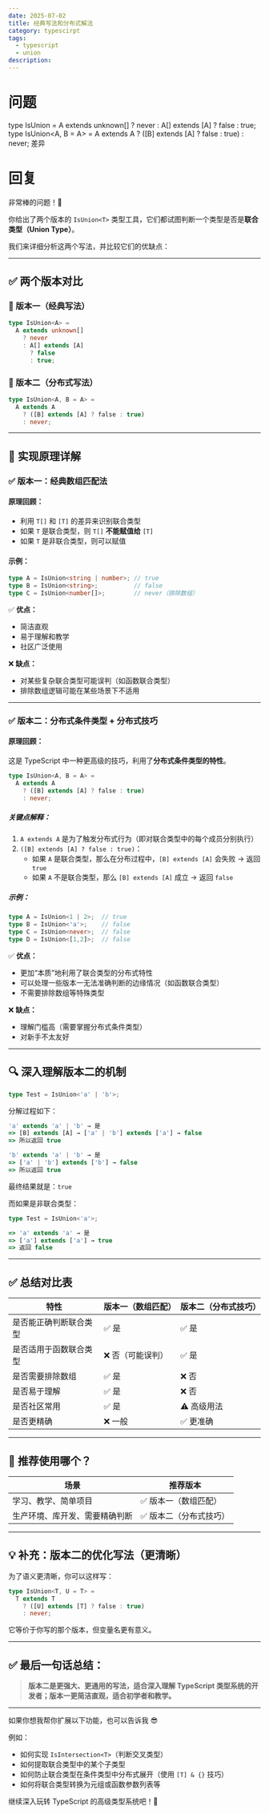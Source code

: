 ```yaml
---
date: 2025-07-02
title: 经典写法和分布式解法
category: typescirpt
tags:
  - typescript
  - union
description:
---
```


# 问题

type IsUnion<A> = A extends unknown[] ? never : A[] extends [A] ? false : true;
type IsUnion<A, B = A> = A extends A ? ([B] extends [A] ? false : true) : never;
差异

# 回复

非常棒的问题！👏

你给出了两个版本的 `IsUnion<T>` 类型工具，它们都试图判断一个类型是否是**联合类型（Union Type）**。

我们来详细分析这两个写法，并比较它们的优缺点：

---

## ✅ 两个版本对比

### 🧪 版本一（经典写法）

```ts
type IsUnion<A> =
  A extends unknown[]
    ? never
    : A[] extends [A]
      ? false
      : true;
```

### 🧪 版本二（分布式写法）

```ts
type IsUnion<A, B = A> =
  A extends A
    ? ([B] extends [A] ? false : true)
    : never;
```

---

## 🧠 实现原理详解

### ✅ 版本一：经典数组匹配法

#### 原理回顾：

- 利用 `T[]` 和 `[T]` 的差异来识别联合类型
- 如果 `T` 是联合类型，则 `T[]` **不能赋值给** `[T]`
- 如果 `T` 是非联合类型，则可以赋值

#### 示例：

```ts
type A = IsUnion<string | number>; // true
type B = IsUnion<string>;          // false
type C = IsUnion<number[]>;        // never（排除数组）
```

✅ **优点：**

- 简洁直观
- 易于理解和教学
- 社区广泛使用

❌ **缺点：**

- 对某些复杂联合类型可能误判（如函数联合类型）
- 排除数组逻辑可能在某些场景下不适用

---

### ✅ 版本二：分布式条件类型 + 分布式技巧

#### 原理回顾：

这是 TypeScript 中一种更高级的技巧，利用了**分布式条件类型的特性**。

```ts
type IsUnion<A, B = A> =
  A extends A
    ? ([B] extends [A] ? false : true)
    : never;
```

##### 关键点解释：

1. `A extends A` 是为了触发分布式行为（即对联合类型中的每个成员分别执行）
2. `([B] extends [A] ? false : true)`：
   - 如果 `A` 是联合类型，那么在分布过程中，`[B] extends [A]` 会失败 → 返回 `true`
   - 如果 `A` 不是联合类型，那么 `[B] extends [A]` 成立 → 返回 `false`

##### 示例：

```ts
type A = IsUnion<1 | 2>;  // true
type B = IsUnion<'a'>;    // false
type C = IsUnion<never>;  // false
type D = IsUnion<[1,2]>;  // false
```

✅ **优点：**

- 更加“本质”地利用了联合类型的分布式特性
- 可以处理一些版本一无法准确判断的边缘情况（如函数联合类型）
- 不需要排除数组等特殊类型

❌ **缺点：**

- 理解门槛高（需要掌握分布式条件类型）
- 对新手不太友好

---

## 🔍 深入理解版本二的机制

```ts
type Test = IsUnion<'a' | 'b'>;
```

分解过程如下：

```ts
'a' extends 'a' | 'b' → 是
=> [B] extends [A] → ['a' | 'b'] extends ['a'] → false
=> 所以返回 true

'b' extends 'a' | 'b' → 是
=> ['a' | 'b'] extends ['b'] → false
=> 所以返回 true
```

最终结果就是：`true`

而如果是非联合类型：

```ts
type Test = IsUnion<'a'>;

=> 'a' extends 'a' → 是
=> ['a'] extends ['a'] → true
=> 返回 false
```

---

## ✅ 总结对比表

| 特性                   | 版本一（数组匹配） | 版本二（分布式技巧） |
| ---------------------- | ------------------ | -------------------- |
| 是否能正确判断联合类型 | ✅ 是              | ✅ 是                |
| 是否适用于函数联合类型 | ❌ 否（可能误判）  | ✅ 是                |
| 是否需要排除数组       | ✅ 是              | ❌ 否                |
| 是否易于理解           | ✅ 是              | ❌ 否                |
| 是否社区常用           | ✅ 是              | ⚠️ 高级用法          |
| 是否更精确             | ❌ 一般            | ✅ 更准确            |

---

## 📌 推荐使用哪个？

| 场景                           | 推荐版本                |
| ------------------------------ | ----------------------- |
| 学习、教学、简单项目           | ✅ 版本一（数组匹配）   |
| 生产环境、库开发、需要精确判断 | ✅ 版本二（分布式技巧） |

---

## 💡 补充：版本二的优化写法（更清晰）

为了语义更清晰，你可以这样写：

```ts
type IsUnion<T, U = T> =
  T extends T
    ? ([U] extends [T] ? false : true)
    : never;
```

它等价于你写的那个版本，但变量名更有意义。

---

## ✅ 最后一句话总结：

> **版本二是更强大、更通用的写法，适合深入理解 TypeScript 类型系统的开发者；版本一更简洁直观，适合初学者和教学。**

---

如果你想我帮你扩展以下功能，也可以告诉我 😎

例如：

- 如何实现 `IsIntersection<T>`（判断交叉类型）
- 如何提取联合类型中的某个子类型
- 如何防止联合类型在条件类型中分布式展开（使用 `[T] & {}` 技巧）
- 如何将联合类型转换为元组或函数参数列表等

继续深入玩转 TypeScript 的高级类型系统吧！🚀
